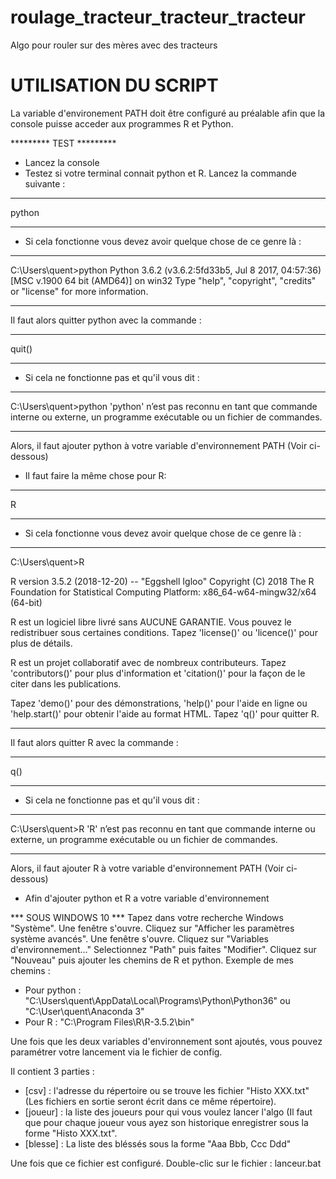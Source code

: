 # roulage_tracteur_tracteur_tracteur
Algo pour rouler sur des mères avec des tracteurs


# UTILISATION DU SCRIPT

La variable d'environement PATH doit être configuré au préalable afin que la console puisse acceder aux programmes R et Python.

********* TEST *********
- Lancez la console 
- Testez si votre terminal connait python et R. Lancez la commande suivante :
____________________________________________________________________
python 
____________________________________________________________________
- Si cela fonctionne vous devez avoir quelque chose de ce genre là :
____________________________________________________________________
C:\Users\quent>python
Python 3.6.2 (v3.6.2:5fd33b5, Jul  8 2017, 04:57:36) [MSC v.1900 64 bit (AMD64)] on win32
Type "help", "copyright", "credits" or "license" for more information.
>>>
____________________________________________________________________
Il faut alors quitter python avec la commande :
____________________________________________________________________
quit()
____________________________________________________________________
- Si cela ne fonctionne pas et qu'il vous dit :
____________________________________________________________________
C:\Users\quent>python
'python' n’est pas reconnu en tant que commande interne
ou externe, un programme exécutable ou un fichier de commandes.
____________________________________________________________________
Alors, il faut ajouter python à votre variable d'environnement PATH (Voir ci-dessous)

- Il faut faire la même chose pour R:
____________________________________________________________________
R
____________________________________________________________________
- Si cela fonctionne vous devez avoir quelque chose de ce genre là :
____________________________________________________________________
C:\Users\quent>R

R version 3.5.2 (2018-12-20) -- "Eggshell Igloo"
Copyright (C) 2018 The R Foundation for Statistical Computing
Platform: x86_64-w64-mingw32/x64 (64-bit)

R est un logiciel libre livré sans AUCUNE GARANTIE.
Vous pouvez le redistribuer sous certaines conditions.
Tapez 'license()' ou 'licence()' pour plus de détails.

R est un projet collaboratif avec de nombreux contributeurs.
Tapez 'contributors()' pour plus d'information et
'citation()' pour la façon de le citer dans les publications.

Tapez 'demo()' pour des démonstrations, 'help()' pour l'aide
en ligne ou 'help.start()' pour obtenir l'aide au format HTML.
Tapez 'q()' pour quitter R.

>
____________________________________________________________________
Il faut alors quitter R avec la commande :
____________________________________________________________________
q()
____________________________________________________________________
- Si cela ne fonctionne pas et qu'il vous dit :
____________________________________________________________________
C:\Users\quent>R
'R' n’est pas reconnu en tant que commande interne
ou externe, un programme exécutable ou un fichier de commandes.
____________________________________________________________________
Alors, il faut ajouter R à votre variable d'environnement PATH (Voir ci-dessous)

- Afin d'ajouter python et R a votre variable d'environnement

*** SOUS WINDOWS 10 ***
Tapez dans votre recherche Windows "Système".
Une fenêtre s'ouvre. Cliquez sur "Afficher les paramètres système avancés".
Une fenêtre s'ouvre. Cliquez sur "Variables d'environnement..."
Selectionnez "Path" puis faites "Modifier".
Cliquez sur "Nouveau" puis ajouter les chemins de R et python. 
Exemple de mes chemins :
- Pour python : "C:\Users\quent\AppData\Local\Programs\Python\Python36\" ou "C:\User\quent\Anaconda 3"
- Pour R : "C:\Program Files\R\R-3.5.2\bin"


Une fois que les deux variables d'environnement sont ajoutés, vous pouvez paramétrer votre lancement via le fichier de config.

Il contient 3 parties :
 - [csv] : l'adresse du répertoire ou se trouve les fichier "Histo XXX.txt" (Les fichiers en sortie seront écrit dans ce même répertoire).
 - [joueur] : la liste des joueurs pour qui vous voulez lancer l'algo (Il faut que pour chaque joueur vous ayez son historique enregistrer sous la forme "Histo XXX.txt".
 - [blesse] : La liste des bléssés sous la forme "Aaa Bbb, Ccc Ddd"
 
 Une fois que ce fichier est configuré. Double-clic sur le fichier : lanceur.bat







